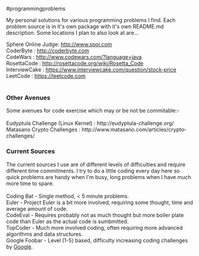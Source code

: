 #programmingproblems

My personal solutions for various programming problems I find.  Each problem source is in it's own package with it's own README.md description.  Some locations I plan to also look at are...

 Sphere Online Judge: http://www.spoj.com<br/>
 CoderByte : http://coderbyte.com<br/>
 CodeWars : http://www.codewars.com/?language=java<br/>
 RosettaCode : http://rosettacode.org/wiki/Rosetta_Code<br/>
 InterviewCake : https://www.interviewcake.com/question/stock-price<br/>
 LeetCode : https://leetcode.com<br/>
<br/>

<h3>Other Avenues</h3>
 Some avenues for code exercise which may or be not be commitable:-<br/>
 <br/>
 Eudyptula Challenge (Linux Kernel) : http://eudyptula-challenge.org/
 Matasano Crypto Challenges : http://www.matasano.com/articles/crypto-challenges/

<h3>Current Sources</h3>

 The current sources I use are of different levels of difficulties and require different time commitments.  I try to do a little coding every day here so quick problems are handy when I'm busy, long problems when I have much more time to spare.<br/>
 <br/>
 Coding Bat - Single method, < 5 minute problems.<br/>
 Euler - Project Euler is a bit more involved, requiring some thought, time and average amount of code.<br/>
 CodeEval - Requires probably not as much thought but more boiler plate code than Euler as the actual code is sumbmitted.<br/>
 TopCoder - Much more involved coding, often requiring more advanced algorithms and data structures.<br/>
 Google Foobar - Level (1-5) based, difficulty increasing coding challenges by [Google](http://www.google.com/).  